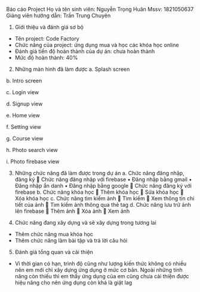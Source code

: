 Báo cáo Project
Họ và tên sinh viên: Nguyễn Trọng Huân
Mssv: 1821050637
Giảng viên hướng dẫn: Trần Trung Chuyên

1.	Giới thiệu và đánh giá sơ bộ
-	Tên project: Code Factory
-	Chức năng của project: ứng dụng mua và học các khóa học online
-	Đánh giá tiến độ hoàn thành của dự án: chưa hoàn thành
-	Mức độ hoàn thành: 40%

2.	Những màn hình đã làm được
a.	Splash screen
 
b.	Intro screen
  
c.	Login view
 
d.	Signup view
 
e.	Home view
 
f.	Setting view
 
g.	Course view
 
h.	Photo search view
   
i.	Photo firebase view
  
3.	Những chức năng đã làm được trong dự án
a.	Chức năng đăng nhập, đăng ký
	Chức năng đăng nhập với firebase
•	Đăng nhập bằng gmail
•	Đăng nhập ẩn danh
•	Đăng nhập bằng google
	Chức năng đăng ký với firebase
b.	Chức năng khóa học
	Thêm khóa học
	Sửa khóa học
	Xóa khóa học
c.	Chức năng tìm kiếm ảnh
	Tìm kiếm
	Xem thông tin chi tiết của ảnh
	Tìm kiếm ảnh thông qua thẻ tag
d.	Chức năng lưu trữ ảnh lên firebase
	Thêm ảnh
	Xóa ảnh
	Xem ảnh

4.	Chức năng đang xây dựng và sẽ xây dựng trong tương lai
-	Thêm chức năng mua khóa học
-	Thêm chức năng làm bài tập và trả lời câu hỏi

5.	Đánh giá tổng quan và cải thiện
-	Vì thời gian có hạn, trình độ cũng như lượng kiến thức không có nhiều nên em mới chỉ xây dựng ứng dụng ở mức cơ bản. Ngoài những tính năng còn thiếu thì em thấy ứng dụng của em cũng chưa cải thiện được hiệu năng cho nên ứng dụng còn khá là giật lag
